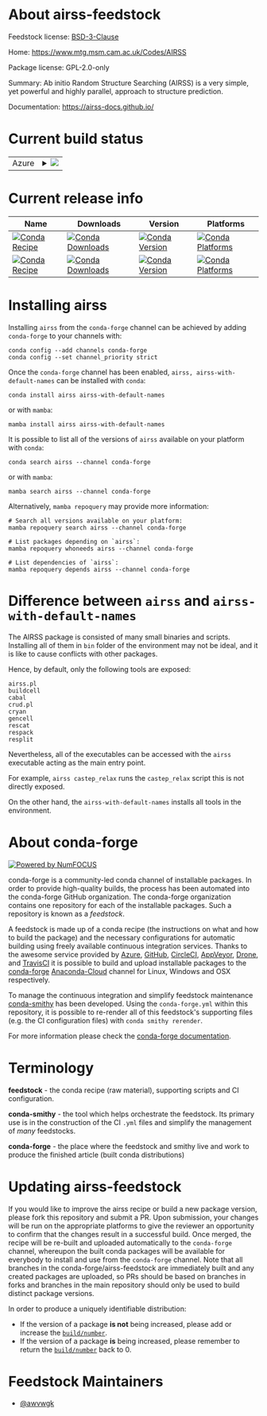 About airss-feedstock
=====================

Feedstock license: [BSD-3-Clause](https://github.com/conda-forge/airss-feedstock/blob/main/LICENSE.txt)

Home: https://www.mtg.msm.cam.ac.uk/Codes/AIRSS

Package license: GPL-2.0-only

Summary: Ab initio Random Structure Searching (AIRSS) is a very simple, yet powerful and highly parallel, approach to structure prediction.

Documentation: https://airss-docs.github.io/

Current build status
====================


<table>
    
  <tr>
    <td>Azure</td>
    <td>
      <details>
        <summary>
          <a href="https://dev.azure.com/conda-forge/feedstock-builds/_build/latest?definitionId=18811&branchName=main">
            <img src="https://dev.azure.com/conda-forge/feedstock-builds/_apis/build/status/airss-feedstock?branchName=main">
          </a>
        </summary>
        <table>
          <thead><tr><th>Variant</th><th>Status</th></tr></thead>
          <tbody><tr>
              <td>linux_64</td>
              <td>
                <a href="https://dev.azure.com/conda-forge/feedstock-builds/_build/latest?definitionId=18811&branchName=main">
                  <img src="https://dev.azure.com/conda-forge/feedstock-builds/_apis/build/status/airss-feedstock?branchName=main&jobName=linux&configuration=linux%20linux_64_" alt="variant">
                </a>
              </td>
            </tr>
          </tbody>
        </table>
      </details>
    </td>
  </tr>
</table>

Current release info
====================

| Name | Downloads | Version | Platforms |
| --- | --- | --- | --- |
| [![Conda Recipe](https://img.shields.io/badge/recipe-airss-green.svg)](https://anaconda.org/conda-forge/airss) | [![Conda Downloads](https://img.shields.io/conda/dn/conda-forge/airss.svg)](https://anaconda.org/conda-forge/airss) | [![Conda Version](https://img.shields.io/conda/vn/conda-forge/airss.svg)](https://anaconda.org/conda-forge/airss) | [![Conda Platforms](https://img.shields.io/conda/pn/conda-forge/airss.svg)](https://anaconda.org/conda-forge/airss) |
| [![Conda Recipe](https://img.shields.io/badge/recipe-airss--with--default--names-green.svg)](https://anaconda.org/conda-forge/airss-with-default-names) | [![Conda Downloads](https://img.shields.io/conda/dn/conda-forge/airss-with-default-names.svg)](https://anaconda.org/conda-forge/airss-with-default-names) | [![Conda Version](https://img.shields.io/conda/vn/conda-forge/airss-with-default-names.svg)](https://anaconda.org/conda-forge/airss-with-default-names) | [![Conda Platforms](https://img.shields.io/conda/pn/conda-forge/airss-with-default-names.svg)](https://anaconda.org/conda-forge/airss-with-default-names) |

Installing airss
================

Installing `airss` from the `conda-forge` channel can be achieved by adding `conda-forge` to your channels with:

```
conda config --add channels conda-forge
conda config --set channel_priority strict
```

Once the `conda-forge` channel has been enabled, `airss, airss-with-default-names` can be installed with `conda`:

```
conda install airss airss-with-default-names
```

or with `mamba`:

```
mamba install airss airss-with-default-names
```

It is possible to list all of the versions of `airss` available on your platform with `conda`:

```
conda search airss --channel conda-forge
```

or with `mamba`:

```
mamba search airss --channel conda-forge
```

Alternatively, `mamba repoquery` may provide more information:

```
# Search all versions available on your platform:
mamba repoquery search airss --channel conda-forge

# List packages depending on `airss`:
mamba repoquery whoneeds airss --channel conda-forge

# List dependencies of `airss`:
mamba repoquery depends airss --channel conda-forge
```

Difference between `airss` and `airss-with-default-names`
=========================================================

The AIRSS package is consisted of many small binaries and scripts.
Installing all of them in `bin` folder of the environment may not be ideal, and it is like to cause conflicts with other packages. 

Hence, by default, only the following tools are exposed:
```
airss.pl
buildcell
cabal
crud.pl
cryan
gencell
rescat
respack
resplit
```

Nevertheless, all of the executables can be accessed with the `airss` executable acting as the main entry point.

For example,  `airss castep_relax` runs the `castep_relax` script this is not directly exposed.

On the other hand, the `airss-with-default-names` installs all tools in the environment.

About conda-forge
=================

[![Powered by
NumFOCUS](https://img.shields.io/badge/powered%20by-NumFOCUS-orange.svg?style=flat&colorA=E1523D&colorB=007D8A)](https://numfocus.org)

conda-forge is a community-led conda channel of installable packages.
In order to provide high-quality builds, the process has been automated into the
conda-forge GitHub organization. The conda-forge organization contains one repository
for each of the installable packages. Such a repository is known as a *feedstock*.

A feedstock is made up of a conda recipe (the instructions on what and how to build
the package) and the necessary configurations for automatic building using freely
available continuous integration services. Thanks to the awesome service provided by
[Azure](https://azure.microsoft.com/en-us/services/devops/), [GitHub](https://github.com/),
[CircleCI](https://circleci.com/), [AppVeyor](https://www.appveyor.com/),
[Drone](https://cloud.drone.io/welcome), and [TravisCI](https://travis-ci.com/)
it is possible to build and upload installable packages to the
[conda-forge](https://anaconda.org/conda-forge) [Anaconda-Cloud](https://anaconda.org/)
channel for Linux, Windows and OSX respectively.

To manage the continuous integration and simplify feedstock maintenance
[conda-smithy](https://github.com/conda-forge/conda-smithy) has been developed.
Using the ``conda-forge.yml`` within this repository, it is possible to re-render all of
this feedstock's supporting files (e.g. the CI configuration files) with ``conda smithy rerender``.

For more information please check the [conda-forge documentation](https://conda-forge.org/docs/).

Terminology
===========

**feedstock** - the conda recipe (raw material), supporting scripts and CI configuration.

**conda-smithy** - the tool which helps orchestrate the feedstock.
                   Its primary use is in the construction of the CI ``.yml`` files
                   and simplify the management of *many* feedstocks.

**conda-forge** - the place where the feedstock and smithy live and work to
                  produce the finished article (built conda distributions)


Updating airss-feedstock
========================

If you would like to improve the airss recipe or build a new
package version, please fork this repository and submit a PR. Upon submission,
your changes will be run on the appropriate platforms to give the reviewer an
opportunity to confirm that the changes result in a successful build. Once
merged, the recipe will be re-built and uploaded automatically to the
`conda-forge` channel, whereupon the built conda packages will be available for
everybody to install and use from the `conda-forge` channel.
Note that all branches in the conda-forge/airss-feedstock are
immediately built and any created packages are uploaded, so PRs should be based
on branches in forks and branches in the main repository should only be used to
build distinct package versions.

In order to produce a uniquely identifiable distribution:
 * If the version of a package **is not** being increased, please add or increase
   the [``build/number``](https://docs.conda.io/projects/conda-build/en/latest/resources/define-metadata.html#build-number-and-string).
 * If the version of a package **is** being increased, please remember to return
   the [``build/number``](https://docs.conda.io/projects/conda-build/en/latest/resources/define-metadata.html#build-number-and-string)
   back to 0.

Feedstock Maintainers
=====================

* [@awvwgk](https://github.com/awvwgk/)

